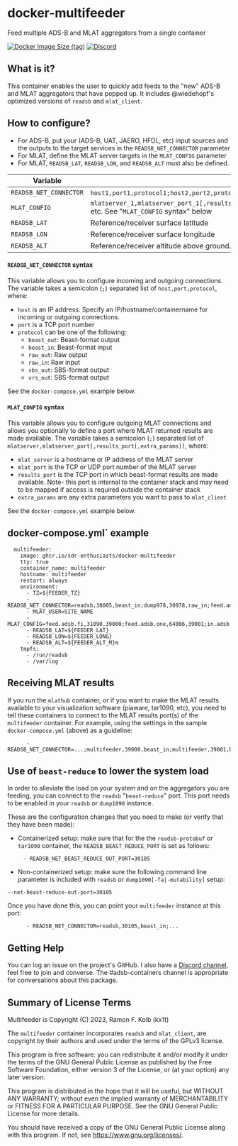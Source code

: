 # docker-multifeeder
Feed multiple ADS-B and MLAT aggregators from a single container

[![Docker Image Size (tag)](https://img.shields.io/docker/image-size/kx1t/multifeeder/latest)](https://github.com/sdr-enthusiasts/docker-multifeeder)
[![Discord](https://img.shields.io/discord/734090820684349521)](https://discord.gg/sTf9uYF)

## What is it?
This container enables the user to quickly add feeds to the "new" ADS-B and MLAT aggregators that have popped up.
It includes @wiedehopf's optimized versions of `readsb` and `mlat_client`.

## How to configure?
- For ADS-B, put your (ADS-B, UAT, JAERO, HFDL, etc) input sources and the outputs to the target services in the `READSB_NET_CONNECTOR` parameter
- For MLAT, define the MLAT server targets in the `MLAT_CONFIG` parameter
- For MLAT, `READSB_LAT`, `READSB_LON`, and `READSB_ALT` must also be defined.

| Variable | Description |
|----------|-------------|
| `READSB_NET_CONNECTOR` | `host1,port1,protocol1;host2,port2,protocol2` etc. See "`READSB_NET_CONNECTOR` syntax" below. | 
| `MLAT_CONFIG` | `mlatserver_1,mlatserver_port_1[,results_port_1[,extra_params_1]];mlatserver_2,mlatserver_port_2[,results_port_2[,extra_params_2]]` etc. See "`MLAT_CONFIG` syntax" below | 
| `READSB_LAT` | Reference/receiver surface latitude |
| `READSB_LON` | Reference/receiver surface longitude |
| `READSB_ALT` | Reference/receiver altitude above ground. Add `m` for meters or `ft` for feet |

#### `READSB_NET_CONNECTOR` syntax

This variable allows you to configure incoming and outgoing connections. The variable takes a semicolon (`;`) separated list of `host,port,protocol`, where:

* `host` is an IP address. Specify an IP/hostname/containername for incoming or outgoing connections.
* `port` is a TCP port number
* `protocol` can be one of the following:
  * `beast_out`: Beast-format output
  * `beast_in`: Beast-format input
  * `raw_out`: Raw output
  * `raw_in`: Raw input
  * `sbs_out`: SBS-format output
  * `vrs_out`: SBS-format output

See the `docker-compose.yml` example below.

#### `MLAT_CONFIG` syntax

This variable allows you to configure outgoing MLAT connections and allows you optionally to define a port where MLAT returned results are made available. The variable takes a semicolon (`;`) separated list of `mlatserver,mlatserver_port[,results_port[,extra_params]]`, where:

* `mlat_server` is a hostname or IP address of the MLAT server
* `mlat_port` is the TCP or UDP port number of the MLAT server
* `results_port` is the TCP port in which beast-format results are made available. Note- this port is internal to the container stack and may need to be mapped if access is required outside the container stack
* `extra_params` are any extra parameters you want to pass to `mlat_client`

See the `docker-compose.yml` example below.

## docker-compose.yml` example

```
  multifeeder:
    image: ghcr.io/sdr-enthusiasts/docker-multifeeder
    tty: true
    container_name: multifeeder
    hostname: multifeeder
    restart: always
    environment:
      - TZ=${FEEDER_TZ}
      - READSB_NET_CONNECTOR=readsb,30005,beast_in;dump978,30978,raw_in;feed.adsb.fi,30004,beast_out;feed.adsb.one,64004,beast_out;in.adsb.lol,30004,beast_out
      - MLAT_USER=SITE_NAME
      - MLAT_CONFIG=feed.adsb.fi,31090,39000;feed.adsb.one,64006,39001;in.adsb.lol,31090,39002
      - READSB_LAT=${FEEDER_LAT}
      - READSB_LON=${FEEDER_LONG}
      - READSB_ALT=${FEEDER_ALT_M}m
    tmpfs:
      - /run/readsb
      - /var/log
```

## Receiving MLAT results
If you run the `mlathub` container, or if you want to make the MLAT results available to your visualization software (piaware, tar1090, etc), you need to tell these containers to connect to the MLAT results port(s) of the `multifeeder` container. For example, using the settings in the sample `docker-compose.yml` (above) as a guideline:
```
      - READSB_NET_CONNECTOR=...;multifeeder,39000,beast_in;multifeeder,39001,beast_in;multifeeder,39002,beast_in
```

## Use of `beast-reduce` to lower the system load
In order to alleviate the load on your system and on the aggregators you are feeding, you can connect to the `readsb` "`beast-reduce`" port. This port needs to be enabled in your `readsb` or `dump1090` instance.

These are the configuration changes that you need to make (or verify that they have been made):

- Containerized setup: make sure that for the the `readsb-protobuf` or `tar1090` container, the `READSB_BEAST_REDUCE_PORT` is set as follows:
```
     - READSB_NET_BEAST_REDUCE_OUT_PORT=30105
```
- Non-containerized setup: make sure the following command line parameter is included with `readsb` or `dump1090[-fa|-mutability]` setup:
```
--net-beast-reduce-out-port=30105
```

Once you have done this, you can point your `multifeeder` instance at this port:
```
      - READSB_NET_CONNECTOR=readsb,30105,beast_in;...
```

## Getting Help
You can log an issue on the project's GitHub. I also have a [Discord channel](https://discord.gg/sTf9uYF), feel free to join and converse. The #adsb-containers channel is appropriate for conversations about this package.

## Summary of License Terms
Multifeeder is Copyright (C) 2023, Ramon F. Kolb (kx1t)

The `multifeeder` container incorporates `readsb` and `mlat_client`, are copyright by their authors and used under the terms of the GPLv3 license.

This program is free software: you can redistribute it and/or modify it under the terms of the GNU General Public License as published by the Free Software Foundation, either version 3 of the License, or (at your option) any later version.

This program is distributed in the hope that it will be useful, but WITHOUT ANY WARRANTY; without even the implied warranty of MERCHANTABILITY or FITNESS FOR A PARTICULAR PURPOSE. See the GNU General Public License for more details.

You should have received a copy of the GNU General Public License along with this program. If not, see https://www.gnu.org/licenses/.
